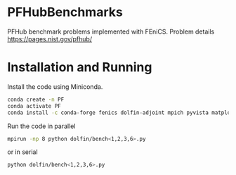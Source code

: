 # PFHubBenchmarks
PFHub benchmark problems implemented with FEniCS. Problem details https://pages.nist.gov/pfhub/

# Installation and Running

Install the code using Miniconda.
```bash
conda create -n PF
conda activate PF
conda install -c conda-forge fenics dolfin-adjoint mpich pyvista matplotlib
```

Run the code in parallel
```bash
mpirun -np 8 python dolfin/bench<1,2,3,6>.py
```
or in serial

```bash
python dolfin/bench<1,2,3,6>.py
```

